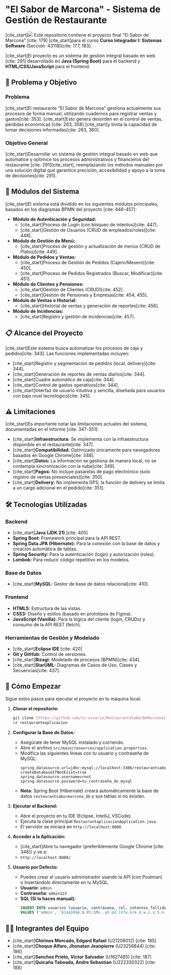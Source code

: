 # "El Sabor de Marcona" - Sistema de Gestión de Restaurante

[cite_start]![](https://i.imgur.com/your-image-url.png) Este repositorio contiene el proyecto final "El Sabor de Marcona" [cite: 179] [cite_start]para el curso **Curso Integrador I: Sistemas Software** (Sección: 43118)[cite: 177, 183].

[cite_start]El proyecto es un sistema de gestión integral basado en web [cite: 291] desarrollado en **Java (Spring Boot)** para el backend y **HTML/CSS/JavaScript** para el frontend.

## 🎯 Problema y Objetivo

### Problema
[cite_start]El restaurante "El Sabor de Marcona" gestiona actualmente sus procesos de forma manual, utilizando cuadernos para registrar ventas y gastos[cite: 353]. [cite_start]Esto genera desorden en el control de ventas, pérdidas económicas [cite: 263, 358] [cite_start]y limita la capacidad de tomar decisiones informadas[cite: 263, 360].

### Objetivo General
[cite_start]Desarrollar un sistema de gestión integral basado en web que automatice y optimice los procesos administrativos y financieros del restaurante [cite: 291][cite_start], reemplazando los métodos manuales por una solución digital que garantice precisión, accesibilidad y apoyo a la toma de decisiones[cite: 291].

## 🚀 Módulos del Sistema

[cite_start]El sistema está dividido en los siguientes módulos principales, basados en los diagramas BPMN del proyecto [cite: 446-457]:

* **Módulo de Autenticación y Seguridad:**
    * [cite_start]Proceso de Login (con bloqueo de intentos)[cite: 447].
    * [cite_start]Gestión de Usuarios (CRUD de empleados/roles)[cite: 448].
* **Módulo de Gestión de Menú:**
    * [cite_start]Proceso de gestión y actualización de menús (CRUD de Platos)[cite: 449].
* **Módulo de Pedidos y Ventas:**
    * [cite_start]Proceso de Gestión de Pedidos (Cajero/Mesero)[cite: 450].
    * [cite_start]Proceso de Pedidos Registrados (Buscar, Modificar)[cite: 451].
* **Módulo de Clientes y Pensiones:**
    * [cite_start]Gestión de Clientes (CRUD)[cite: 452].
    * [cite_start]Gestión de Pensiones y Empresas[cite: 454, 455].
* **Módulo de Ventas e Historial:**
    * [cite_start]Historial de ventas y generación de reportes[cite: 456].
* **Módulo de Incidencias:**
    * [cite_start]Registro y gestión de incidencias[cite: 457].

## 📋 Alcance del Proyecto

[cite_start]Este sistema busca automatizar los procesos de caja y pedidos[cite: 343]. Las funciones implementadas incluyen:

* [cite_start]Registro y segmentación de pedidos (local, delivery)[cite: 344].
* [cite_start]Generación de reportes de ventas diarios[cite: 344].
* [cite_start]Cuadre automático de caja[cite: 344].
* [cite_start]Control de gastos operativos[cite: 344].
* [cite_start]Interfaz de usuario intuitiva y sencilla, diseñada para usuarios con bajo nivel tecnológico[cite: 345].

## ⚠️ Limitaciones

[cite_start]Es importante notar las limitaciones actuales del sistema, documentadas en el informe [cite: 347-351]:

* [cite_start]**Infraestructura:** Se implementa con la infraestructura disponible en el restaurante[cite: 347].
* [cite_start]**Compatibilidad:** Optimizado únicamente para navegadores basados en Google Chrome[cite: 348].
* [cite_start]**Datos:** La información se gestiona de manera local, no se contempla sincronización con la nube[cite: 349].
* [cite_start]**Pagos:** No incluye pasarelas de pago electrónico (solo registro de ventas presenciales)[cite: 350].
* [cite_start]**Delivery:** No implementa GPS; la función de delivery se limita a un cargo adicional en el pedido[cite: 351].

## 🛠️ Tecnologías Utilizadas

### Backend
* [cite_start]**Java (JDK 21)** [cite: 405]
* **Spring Boot:** Framework principal para la API REST.
* **Spring Data JPA (Hibernate):** Para la conexión con la base de datos y creación automática de tablas.
* **Spring Security:** Para la autenticación (login) y autorización (roles).
* **Lombok:** Para reducir código repetitivo en los modelos.

### Base de Datos
* [cite_start]**MySQL:** Gestor de base de datos relacional[cite: 410].

### Frontend
* **HTML5:** Estructura de las vistas.
* **CSS3:** Diseño y estilos (basado en prototipos de Figma).
* **JavaScript (Vanilla):** Para la lógica del cliente (login, CRUDs) y consumo de la API REST (fetch).

### Herramientas de Gestión y Modelado
* [cite_start]**Eclipse IDE** [cite: 420]
* **Git y GitHub:** Control de versiones.
* [cite_start]**Bizagi:** Modelado de procesos (BPMN)[cite: 434].
* [cite_start]**StarUML:** Diagramas de Casos de Uso, Clases y Secuencias[cite: 437].

## 🚀 Cómo Empezar

Sigue estos pasos para ejecutar el proyecto en tu máquina local:

1.  **Clonar el repositorio:**
    ```bash
    git clone [https://github.com/tu-usuario/RestauranteSaborDeMarconaIntegradorGrupo5.git](https://github.com/tu-usuario/RestauranteSaborDeMarconaIntegradorGrupo5.git)
    cd restauranteaplicacion
    ```

2.  **Configurar la Base de Datos:**
    * Asegúrate de tener MySQL instalado y corriendo.
    * Abre el archivo `src/main/resources/application.properties`.
    * Modifica las siguientes líneas con tu usuario y contraseña de MySQL:
        ```properties
        spring.datasource.url=jdbc:mysql://localhost:3306/restaurantsabormarcona_db?createDatabaseIfNotExist=true
        spring.datasource.username=root
        spring.datasource.password=tu_contraseña_de_mysql
        ```
    * **Nota:** Spring Boot (Hibernate) creará automáticamente la base de datos `restaurantsabormarcona_db` y sus tablas si no existen.

3.  **Ejecutar el Backend:**
    * Abre el proyecto en tu IDE (Eclipse, IntelliJ, VSCode).
    * Ejecuta la clase principal `RestaurantaplicacionApplication.java`.
    * El servidor se iniciará en `http://localhost:8080`.

4.  **Acceder a la Aplicación:**
    * [cite_start]Abre tu navegador (preferiblemente Google Chrome [cite: 348]) y ve a:
    * `http://localhost:8080/`

5.  **Usuario por Defecto:**
    * Puedes crear el usuario administrador usando la API (con Postman) o insertándolo directamente en tu MySQL.
    * **Usuario:** `admin`
    * **Contraseña:** `admin123`
    * **SQL (Si lo haces manual):**
        ```sql
        INSERT INTO usuarios (usuario, contrasena, rol, intentos_fallidos, cuenta_bloqueada) 
        VALUES ('admin', '$2a$10$A.A.0t/1Mv..yV.U2.lV7u.k/e.d.w.c.s.S.n.G.i.O.u.A.i.G', 'ADMINISTRADOR', 0, 0);
        ```

## 👨‍💻 Integrantes del Equipo

* [cite_start]**Chirinos Mercado, Edgard Rafael** (U21206012) [cite: 185]
* [cite_start]**Choque Alfaro, Jhonatan Jeanpierre** (U23256844) [cite: 186]
* [cite_start]**Sanchez Prieto, Victor Salvador** (U1627485) [cite: 187]
* [cite_start]**Quicaña Taboada, Andre Sebastian** (U222330322) [cite: 188]

